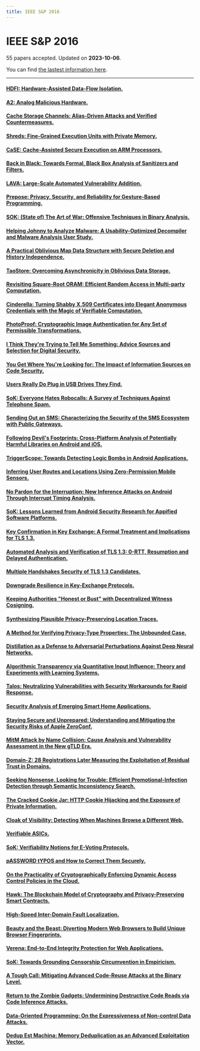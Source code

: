 ```yaml
---
title: IEEE S&P 2016
---
```


# IEEE S&P 2016

55 papers accepted. Updated on **2023-10-06**.



You can find [the lastest information here](https://dblp.org/db/conf/sp/sp2016.html).

---

#### [HDFI: Hardware-Assisted Data-Flow Isolation.](https://doi.org/10.1109/SP.2016.9)

#### [A2: Analog Malicious Hardware.](https://doi.org/10.1109/SP.2016.10)

#### [Cache Storage Channels: Alias-Driven Attacks and Verified Countermeasures.](https://doi.org/10.1109/SP.2016.11)

#### [Shreds: Fine-Grained Execution Units with Private Memory.](https://doi.org/10.1109/SP.2016.12)

#### [CaSE: Cache-Assisted Secure Execution on ARM Processors.](https://doi.org/10.1109/SP.2016.13)

#### [Back in Black: Towards Formal, Black Box Analysis of Sanitizers and Filters.](https://doi.org/10.1109/SP.2016.14)

#### [LAVA: Large-Scale Automated Vulnerability Addition.](https://doi.org/10.1109/SP.2016.15)

#### [Prepose: Privacy, Security, and Reliability for Gesture-Based Programming.](https://doi.org/10.1109/SP.2016.16)

#### [SOK: (State of) The Art of War: Offensive Techniques in Binary Analysis.](https://doi.org/10.1109/SP.2016.17)

#### [Helping Johnny to Analyze Malware: A Usability-Optimized Decompiler and Malware Analysis User Study.](https://doi.org/10.1109/SP.2016.18)

#### [A Practical Oblivious Map Data Structure with Secure Deletion and History Independence.](https://doi.org/10.1109/SP.2016.19)

#### [TaoStore: Overcoming Asynchronicity in Oblivious Data Storage.](https://doi.org/10.1109/SP.2016.20)

#### [Revisiting Square-Root ORAM: Efficient Random Access in Multi-party Computation.](https://doi.org/10.1109/SP.2016.21)

#### [Cinderella: Turning Shabby X.509 Certificates into Elegant Anonymous Credentials with the Magic of Verifiable Computation.](https://doi.org/10.1109/SP.2016.22)

#### [PhotoProof: Cryptographic Image Authentication for Any Set of Permissible Transformations.](https://doi.org/10.1109/SP.2016.23)

#### [I Think They're Trying to Tell Me Something: Advice Sources and Selection for Digital Security.](https://doi.org/10.1109/SP.2016.24)

#### [You Get Where You're Looking for: The Impact of Information Sources on Code Security.](https://doi.org/10.1109/SP.2016.25)

#### [Users Really Do Plug in USB Drives They Find.](https://doi.org/10.1109/SP.2016.26)

#### [SoK: Everyone Hates Robocalls: A Survey of Techniques Against Telephone Spam.](https://doi.org/10.1109/SP.2016.27)

#### [Sending Out an SMS: Characterizing the Security of the SMS Ecosystem with Public Gateways.](https://doi.org/10.1109/SP.2016.28)

#### [Following Devil's Footprints: Cross-Platform Analysis of Potentially Harmful Libraries on Android and iOS.](https://doi.org/10.1109/SP.2016.29)

#### [TriggerScope: Towards Detecting Logic Bombs in Android Applications.](https://doi.org/10.1109/SP.2016.30)

#### [Inferring User Routes and Locations Using Zero-Permission Mobile Sensors.](https://doi.org/10.1109/SP.2016.31)

#### [No Pardon for the Interruption: New Inference Attacks on Android Through Interrupt Timing Analysis.](https://doi.org/10.1109/SP.2016.32)

#### [SoK: Lessons Learned from Android Security Research for Appified Software Platforms.](https://doi.org/10.1109/SP.2016.33)

#### [Key Confirmation in Key Exchange: A Formal Treatment and Implications for TLS 1.3.](https://doi.org/10.1109/SP.2016.34)

#### [Automated Analysis and Verification of TLS 1.3: 0-RTT, Resumption and Delayed Authentication.](https://doi.org/10.1109/SP.2016.35)

#### [Multiple Handshakes Security of TLS 1.3 Candidates.](https://doi.org/10.1109/SP.2016.36)

#### [Downgrade Resilience in Key-Exchange Protocols.](https://doi.org/10.1109/SP.2016.37)

#### [Keeping Authorities "Honest or Bust" with Decentralized Witness Cosigning.](https://doi.org/10.1109/SP.2016.38)

#### [Synthesizing Plausible Privacy-Preserving Location Traces.](https://doi.org/10.1109/SP.2016.39)

#### [A Method for Verifying Privacy-Type Properties: The Unbounded Case.](https://doi.org/10.1109/SP.2016.40)

#### [Distillation as a Defense to Adversarial Perturbations Against Deep Neural Networks.](https://doi.org/10.1109/SP.2016.41)

#### [Algorithmic Transparency via Quantitative Input Influence: Theory and Experiments with Learning Systems.](https://doi.org/10.1109/SP.2016.42)

#### [Talos: Neutralizing Vulnerabilities with Security Workarounds for Rapid Response.](https://doi.org/10.1109/SP.2016.43)

#### [Security Analysis of Emerging Smart Home Applications.](https://doi.org/10.1109/SP.2016.44)

#### [Staying Secure and Unprepared: Understanding and Mitigating the Security Risks of Apple ZeroConf.](https://doi.org/10.1109/SP.2016.45)

#### [MitM Attack by Name Collision: Cause Analysis and Vulnerability Assessment in the New gTLD Era.](https://doi.org/10.1109/SP.2016.46)

#### [Domain-Z: 28 Registrations Later Measuring the Exploitation of Residual Trust in Domains.](https://doi.org/10.1109/SP.2016.47)

#### [Seeking Nonsense, Looking for Trouble: Efficient Promotional-Infection Detection through Semantic Inconsistency Search.](https://doi.org/10.1109/SP.2016.48)

#### [The Cracked Cookie Jar: HTTP Cookie Hijacking and the Exposure of Private Information.](https://doi.org/10.1109/SP.2016.49)

#### [Cloak of Visibility: Detecting When Machines Browse a Different Web.](https://doi.org/10.1109/SP.2016.50)

#### [Verifiable ASICs.](https://doi.org/10.1109/SP.2016.51)

#### [SoK: Verifiability Notions for E-Voting Protocols.](https://doi.org/10.1109/SP.2016.52)

#### [pASSWORD tYPOS and How to Correct Them Securely.](https://doi.org/10.1109/SP.2016.53)

#### [On the Practicality of Cryptographically Enforcing Dynamic Access Control Policies in the Cloud.](https://doi.org/10.1109/SP.2016.54)

#### [Hawk: The Blockchain Model of Cryptography and Privacy-Preserving Smart Contracts.](https://doi.org/10.1109/SP.2016.55)

#### [High-Speed Inter-Domain Fault Localization.](https://doi.org/10.1109/SP.2016.56)

#### [Beauty and the Beast: Diverting Modern Web Browsers to Build Unique Browser Fingerprints.](https://doi.org/10.1109/SP.2016.57)

#### [Verena: End-to-End Integrity Protection for Web Applications.](https://doi.org/10.1109/SP.2016.58)

#### [SoK: Towards Grounding Censorship Circumvention in Empiricism.](https://doi.org/10.1109/SP.2016.59)

#### [A Tough Call: Mitigating Advanced Code-Reuse Attacks at the Binary Level.](https://doi.org/10.1109/SP.2016.60)

#### [Return to the Zombie Gadgets: Undermining Destructive Code Reads via Code Inference Attacks.](https://doi.org/10.1109/SP.2016.61)

#### [Data-Oriented Programming: On the Expressiveness of Non-control Data Attacks.](https://doi.org/10.1109/SP.2016.62)

#### [Dedup Est Machina: Memory Deduplication as an Advanced Exploitation Vector.](https://doi.org/10.1109/SP.2016.63)

